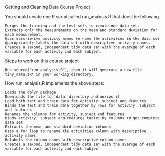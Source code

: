 Getting and Cleaning Data
Course Project

You should create one R script called run_analysis.R that does the following.

    Merges the training and the test sets to create one data set.
    Extracts only the measurements on the mean and standard deviation for each measurement.
    Uses descriptive activity names to name the activities in the data set
    Appropriately labels the data set with descriptive activity names.
    Creates a second, independent tidy data set with the average of each variable for each activity and each subject.

Steps to work on this course project

    Run source("run_analysis.R"), then it will generate a new file tiny_data.txt in your working directory.

How run_analysis.R implements the above steps:
    
    Loads the dplyr package
    Downloads the file to 'data' directory and unzips it
    Load both test and train data for activity, subject and features
    Binds the test and train data together by rows for activity, subject and features
    Renames the columns for activity, subject and features
    Binds activity, subject and features tables by columns to get complete data set
    Extracts the mean and standard deviation columns
    Uses a for loop to rename the activities column with descriptive activity names
    Relabels the column names with descriptive column names
    Creates a second, independent tidy data set with the average of each variable for each activity and each subject
